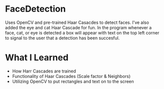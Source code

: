 # FaceDetection
Uses OpenCV and pre-trained Haar Casacdes to detect faces. I've also added the eye and cat Haar Cascade for fun. In the program whenever a face, cat, or eye is detected a box will appear with text on the top left corner to signal to the user that a detection has been succesful.

# What I Learned 
- How Harr Cascades are trained 
- Functionality of Haar Cascades (Scale factor & Neighbors)
- Utilizing OpenCV to put rectangles and text on to the screen
